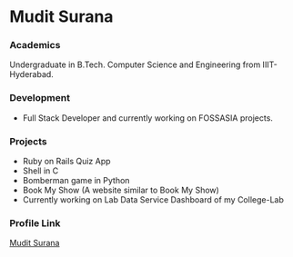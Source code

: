 # Mudit Surana

### Academics

Undergraduate in B.Tech. Computer Science and Engineering from IIIT-Hyderabad.

### Development

- Full Stack Developer and currently working on FOSSASIA projects.

### Projects

- Ruby on Rails Quiz App
- Shell in C
- Bomberman game in Python
- Book My Show (A website similar to Book My Show)
- Currently working on Lab Data Service Dashboard of my College-Lab

### Profile Link

[Mudit Surana](https://github.com/surana-mudit/)
